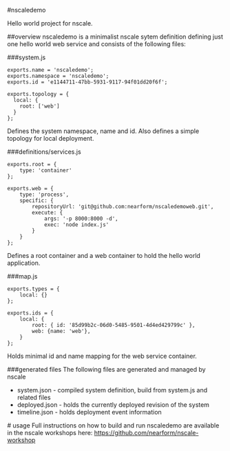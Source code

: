 #nscaledemo

Hello world project for nscale.

##overview
nscaledemo is a minimalist nscale sytem definition defining just one hello world web service and consists of the following files:

###system.js

	exports.name = 'nscaledemo';
	exports.namespace = 'nscaledemo';
	exports.id = 'e1144711-47bb-5931-9117-94f01dd20f6f';

	exports.topology = {
	  local: {
    	root: ['web']
	  }
	};
	
Defines the system namespace, name and id. Also defines a simple topology for local deployment.

 
###definitions/services.js

	exports.root = {
  		type: 'container'
	};

	exports.web = {
		type: 'process',
		specific: {
    		repositoryUrl: 'git@github.com:nearform/nscaledemoweb.git',
    		execute: {
      			args: '-p 8000:8000 -d',
      			exec: 'node index.js'
    		}
  		}
	};

Defines a root container and a web container to hold the hello world application.

###map.js

	exports.types = {
		local: {}
	};

	exports.ids = {
  		local: {
    		root: { id: '85d99b2c-06d0-5485-9501-4d4ed429799c' },
    		web: {name: 'web'},
  		}
	};

Holds minimal id and name mapping for the web service container.
 
###generated files
The following files are generated and managed by nscale

- system.json - compiled system definition, build from system.js and related files
- deployed.json - holds the currently deployed revision of the system
- timeline.json - holds deployment event information


# usage
Full instructions on how to build and run nscaledemo are available in the nscale workshops here: https://github.com/nearform/nscale-workshop
